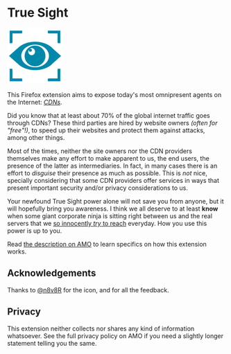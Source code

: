 **True Sight**
====================

[![cool eye](stuff/eye.png)][1]

This Firefox extension aims to expose today's most omnipresent agents on the Internet: [*CDNs*][4].

Did you know that at least about 70% of the global internet traffic goes through CDNs? These third parties are hired by website owners *(often for "free"!)*, to speed up their websites and protect them against attacks, among other things.

Most of the times, neither the site owners nor the CDN providers themselves make any effort to make apparent to us, the end users, the presence of the latter as intermediaries. In fact, in many cases there is an effort to *disguise* their presence as much as possible. This is *not* nice, specially considering that some CDN providers offer services in ways that present important security and/or privacy considerations to us.

Your newfound True Sight power alone will not save you from anyone, but it will hopefully bring you awareness. I think we all deserve to at least **know** when some giant corporate ninja is sitting right between us and the real servers that we [so innocently *try* to reach][2] everyday. How you use this power is up to you.

Read [the description on AMO][1] to learn specifics on how this extension works.

Acknowledgements
----------------

Thanks to [@n8v8R][3] for the icon, and for all the feedback.

Privacy
--------

This extension neither collects nor shares any kind of information whatsoever. See the full privacy policy on AMO if you need a slightly longer statement telling you the same.


[1]: https://addons.mozilla.org/firefox/addon/detect-cloudflare-plus/
[2]: https://en.wikipedia.org/wiki/Reverse_proxy
[3]: https://github.com/n8v8r/
[4]: https://en.wikipedia.org/wiki/Content_delivery_network
